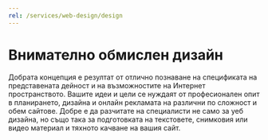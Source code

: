 ```yaml
---
rel: /services/web-design/design
---
```

# Внимателно обмислен **дизайн**
Добрата концепция е резултат от отлично познаване на спецификата на представената дейност и на възможностите на Интернет пространството. Вашите идеи и цели се нуждаят от професионален опит в планирането, дизайна и онлайн рекламата на различни по сложност и обем сайтове. Добре е да разчитате на специалисти не само за уеб дизайна, но също така за подготовката на текстовете, снимковия или видео материал и тяхното качване на вашия сайт.
